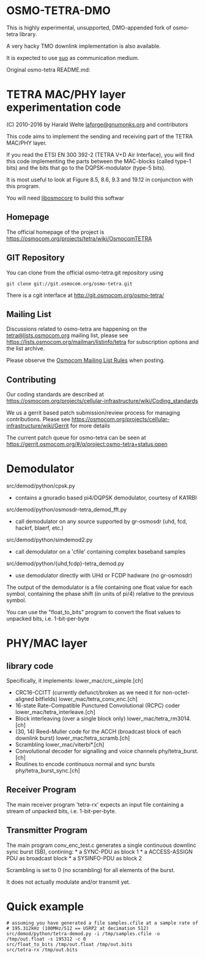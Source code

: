OSMO-TETRA-DMO
==============

This is highly experimental, unsupported, DMO-appended fork of osmo-tetra library.

A very hacky TMO downlink implementation is also available.

It is expected to use 
[suo](https://github.com/tejeez/suo)
as communication medium.



Original osmo-tetra README.md:

TETRA MAC/PHY layer experimentation code
========================================

(C) 2010-2016 by Harald Welte <laforge@gnumonks.org> and contributors

This code aims to implement the sending and receiving part of the
TETRA MAC/PHY layer.

If you read the ETSI EN 300 392-2 (TETRA V+D Air Interface), you will
find this code implementing the parts between the MAC-blocks (called
type-1 bits) and the bits that go to the DQPSK-modulator (type-5 bits).

It is most useful to look at Figure 8.5, 8.6, 9.3 and 19.12 in conjunction
with this program.

You will need
[libosmocore](https://osmocom.org/projects/libosmocore/wiki/Libosmocore)
to build this softwar

Homepage
--------

The official homepage of the project is
https://osmocom.org/projects/tetra/wiki/OsmocomTETRA

GIT Repository
--------------

You can clone from the official osmo-tetra.git repository using

	git clone git://git.osmocom.org/osmo-tetra.git

There is a cgit interface at http://git.osmocom.org/osmo-tetra/

Mailing List
------------

Discussions related to osmo-tetra are happening on the
tetra@lists.osmocom.org mailing list, please see
https://lists.osmocom.org/mailman/listinfo/tetra for subscription
options and the list archive.

Please observe the [Osmocom Mailing List
Rules](https://osmocom.org/projects/cellular-infrastructure/wiki/Mailing_List_Rules)
when posting.

Contributing
------------

Our coding standards are described at
https://osmocom.org/projects/cellular-infrastructure/wiki/Coding_standards

We us a gerrit based patch submission/review process for managing
contributions.  Please see
https://osmocom.org/projects/cellular-infrastructure/wiki/Gerrit for
more details

The current patch queue for osmo-tetra can be seen at
https://gerrit.osmocom.org/#/q/project:osmo-tetra+status:open


Demodulator
===========

src/demod/python/cpsk.py
 * contains a gnuradio based pi4/DQPSK demodulator, courtesy of KA1RBI

src/demod/python/osmosdr-tetra_demod_fft.py
 * call demodulator on any source supported by gr-osmosdr
   (uhd, fcd, hackrf, blaerf, etc.)

src/demod/python/simdemod2.py
 * call demodulator on a 'cfile' containing complex baseband samples

src/demod/python/{uhd,fcdp}-tetra_demod.py
 * use demodulator directly with UHd or FCDP hadware (no gr-osmosdr)

The output of the demodulator is a file containing one float value for each symbol,
containing the phase shift (in units of pi/4) relative to the previous symbol.

You can use the "float_to_bits" program to convert the float values to unpacked
bits, i.e. 1-bit-per-byte


PHY/MAC layer
=============

library code
------------

Specifically, it implements:
lower_mac/crc_simple.[ch]
* CRC16-CCITT (currently defunct/broken as we need it for
  non-octet-aligned bitfields)
lower_mac/tetra_conv_enc.[ch]
* 16-state Rate-Compatible Punctured Convolutional (RCPC) coder
lower_mac/tetra_interleave.[ch]
* Block interleaving (over a single block only)
lower_mac/tetra_rm3014.[ch]
* (30, 14) Reed-Muller code for the ACCH (broadcast block of
  each downlink burst)
lower_mac/tetra_scramb.[ch]
* Scrambling
lower_mac/viterbi*.[ch]
* Convolutional decoder for signalling and voice channels
phy/tetra_burst.[ch]
* Routines to encode continuous normal and sync bursts
phy/tetra_burst_sync.[ch]


Receiver Program
----------------

The main receiver program 'tetra-rx' expects an input file containing a
stream of unpacked bits, i.e. 1-bit-per-byte.


Transmitter Program
-------------------

The main program conv_enc_test.c generates a single continuous downlinc sync
burst (SB), contining:
	* a SYNC-PDU as block 1
	* a ACCESS-ASSIGN PDU as broadcast block
	* a SYSINFO-PDU as block 2

Scrambling is set to 0 (no scrambling) for all elements of the burst.

It does not actually modulate and/or transmit yet.


Quick example
=============

	# assuming you have generated a file samples.cfile at a sample rate of
	# 195.312kHz (100MHz/512 == USRP2 at decimation 512)
	src/demod/python/tetra-demod.py -i /tmp/samples.cfile -o /tmp/out.float -s 195312 -c 0
	src/float_to_bits /tmp/out.float /tmp/out.bits
	src/tetra-rx /tmp/out.bits

